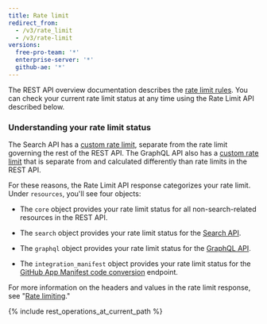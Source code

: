 ```yaml
---
title: Rate limit
redirect_from:
  - /v3/rate_limit
  - /v3/rate-limit
versions:
  free-pro-team: '*'
  enterprise-server: '*'
  github-ae: '*'
---
```


The REST API overview documentation describes the [rate limit rules](/rest/overview/resources-in-the-rest-api#rate-limiting). You can check your current rate limit status at any time using the Rate Limit API described below.

### Understanding your rate limit status

The Search API has a [custom rate limit](/v3/search/#rate-limit), separate from the rate limit governing the rest of the REST API. The GraphQL API also has a [custom rate limit](/v4/guides/resource-limitations/#rate-limit) that is separate from and calculated differently than rate limits in the REST API.

For these reasons, the Rate Limit API response categorizes your rate limit. Under `resources`, you'll see four objects:

* The `core` object provides your rate limit status for all non-search-related resources in the REST API.

* The `search` object provides your rate limit status for the [Search API](/v3/search/).

* The `graphql` object provides your rate limit status for the [GraphQL API](/v4/).

* The `integration_manifest` object provides your rate limit status for the [GitHub App Manifest code conversion](/apps/building-github-apps/creating-github-apps-from-a-manifest/#3-you-exchange-the-temporary-code-to-retrieve-the-app-configuration) endpoint.

For more information on the headers and values in the rate limit response, see "[Rate limiting](/v3/#rate-limiting)."

{% include rest_operations_at_current_path %}
